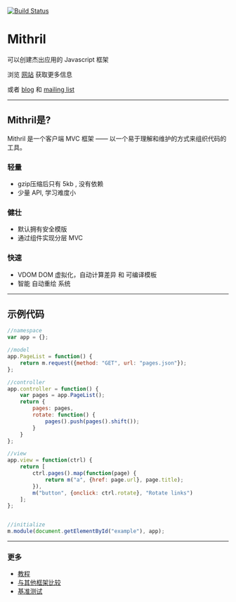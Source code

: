 [![Build Status](https://travis-ci.org/lhorie/mithril.js.svg?branch=master)](https://travis-ci.org/lhorie/mithril.js)

# Mithril

可以创建杰出应用的 Javascript 框架

浏览 [网站](http://lhorie.github.io/mithril) 获取更多信息

或者 [blog](http://lhorie.github.io/mithril-blog) 和 [mailing list](https://groups.google.com/forum/#!forum/mithriljs)

---

## Mithril是?

Mithril 是一个客户端 MVC 框架 —— 以一个易于理解和维护的方式来组织代码的工具。

### 轻量

- gzip压缩后只有 5kb , 没有依赖
- 少量 API, 学习难度小

### 健壮

- 默认拥有安全模版
- 通过组件实现分层 MVC

### 快速

- VDOM DOM 虚拟化，自动计算差异 和 可编译模板
- 智能 自动重绘 系统

---

## 示例代码

```javascript
//namespace
var app = {};

//model
app.PageList = function() {
	return m.request({method: "GET", url: "pages.json"});
};

//controller
app.controller = function() {
	var pages = app.PageList();
	return {
		pages: pages,
		rotate: function() {
			pages().push(pages().shift());
		}
	}
};

//view
app.view = function(ctrl) {
	return [
		ctrl.pages().map(function(page) {
			return m("a", {href: page.url}, page.title);
		}),
		m("button", {onclick: ctrl.rotate}, "Rotate links")
	];
};


//initialize
m.module(document.getElementById("example"), app);
```

---

### 更多

- [教程](http://lhorie.github.io/mithril/getting-started.html)
- [与其他框架比较](http://lhorie.github.io/mithril/comparison.html)
- [基准测试](http://lhorie.github.io/mithril/benchmarks.html)
